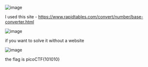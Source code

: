 ![image](https://github.com/SiniKatan/2WARM-picoCTF/assets/153393575/cea8b4a5-9eeb-49a8-a2a4-bdd00161c15c)


I used this site - https://www.rapidtables.com/convert/number/base-converter.html



![image](https://github.com/SiniKatan/2WARM-picoCTF/assets/153393575/10d9dd80-2343-4011-84f5-1c0cf78a7ed4)


if you want to solve it without a website 

![image](https://github.com/SiniKatan/2WARM-picoCTF/assets/153393575/39ab46ac-a926-402a-adfe-ee89022fdfb3)


the flag is picoCTF{101010}
